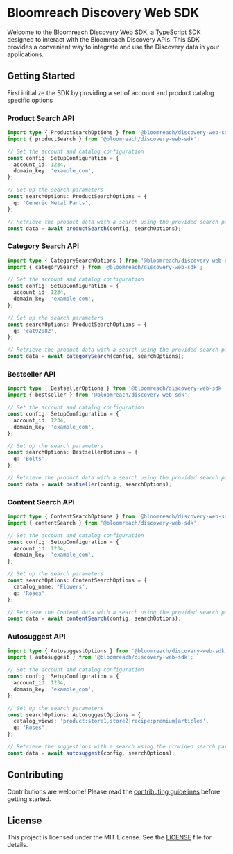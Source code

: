 # Bloomreach Discovery Web SDK

Welcome to the Bloomreach Discovery Web SDK, a TypeScript SDK designed to interact with the
Bloomreach Discovery APIs. This SDK provides a convenient way to integrate and use the Discovery
data in your applications.

## Getting Started

First initialize the SDK by providing a set of account and product catalog specific options

### Product Search API
```typescript
import type { ProductSearchOptions } from '@bloomreach/discovery-web-sdk';
import { productSearch } from '@bloomreach/discovery-web-sdk';

// Set the account and catalog configuration
const config: SetupConfiguration = {
  account_id: 1234,
  domain_key: 'example_com',
};

// Set up the search parameters
const searchOptions: ProductSearchOptions = {
  q: 'Generic Metal Pants',
};

// Retrieve the product data with a search using the provided search parameters
const data = await productSearch(config, searchOptions);
```

### Category Search API
```typescript
import type { CategorySearchOptions } from '@bloomreach/discovery-web-sdk';
import { categorySearch } from '@bloomreach/discovery-web-sdk';

// Set the account and catalog configuration
const config: SetupConfiguration = {
  account_id: 1234,
  domain_key: 'example_com',
};

// Set up the search parameters
const searchOptions: ProductSearchOptions = {
  q: 'cat92082',
};

// Retrieve the product data with a search using the provided search parameters
const data = await categorySearch(config, searchOptions);
```

### Bestseller API
```typescript
import type { BestsellerOptions } from '@bloomreach/discovery-web-sdk';
import { bestseller } from '@bloomreach/discovery-web-sdk';

// Set the account and catalog configuration
const config: SetupConfiguration = {
  account_id: 1234,
  domain_key: 'example_com',
};

// Set up the search parameters
const searchOptions: BestsellerOptions = {
  q: 'Bolts',
};

// Retrieve the product data with a search using the provided search parameters
const data = await bestseller(config, searchOptions);
```

### Content Search API
```typescript
import type { ContentSearchOptions } from '@bloomreach/discovery-web-sdk';
import { contentSearch } from '@bloomreach/discovery-web-sdk';

// Set the account and catalog configuration
const config: SetupConfiguration = {
  account_id: 1234,
  domain_key: 'example_com',
};

// Set up the search parameters
const searchOptions: ContentSearchOptions = {
  catalog_name: 'Flowers',
  q: 'Roses',
};

// Retrieve the Content data with a search using the provided search parameters
const data = await contentSearch(config, searchOptions);
```

### Autosuggest API
```typescript
import type { AutosuggestOptions } from '@bloomreach/discovery-web-sdk';
import { autosuggest } from '@bloomreach/discovery-web-sdk';

// Set the account and catalog configuration
const config: SetupConfiguration = {
  account_id: 1234,
  domain_key: 'example_com',
};

// Set up the search parameters
const searchOptions: AutosuggestOptions = {
  catalog_views: 'product:store1,store2|recipe:premium|articles',
  q: 'Roses',
};

// Retrieve the suggestions with a search using the provided search parameters
const data = await autosuggest(config, searchOptions);
```

## Contributing

Contributions are welcome! Please read the [contributing guidelines](CONTRIBUTING.md) before getting started.

## License

This project is licensed under the MIT License. See the [LICENSE](LICENSE) file for details.
